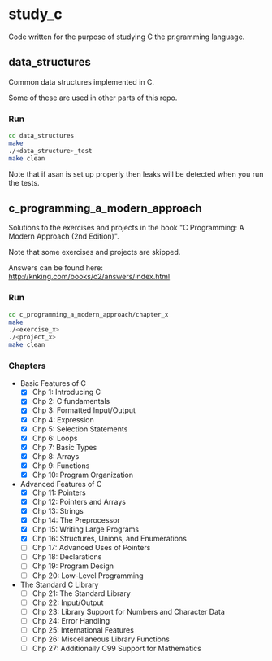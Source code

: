 # study_c

Code written for the purpose of studying C the pr.gramming language.

## data_structures

Common data structures implemented in C.

Some of these are used in other parts of this repo.

### Run

```bash
cd data_structures
make
./<data_structure>_test
make clean
```

Note that if asan is set up properly then leaks will be detected when you run the tests.

## c_programming_a_modern_approach

Solutions to the exercises and projects in the book "C Programming: A Modern Approach (2nd Edition)".

Note that some exercises and projects are skipped.

Answers can be found here: http://knking.com/books/c2/answers/index.html

### Run

```bash
cd c_programming_a_modern_approach/chapter_x
make
./<exercise_x>
./<project_x>
make clean
```

### Chapters

- Basic Features of C
  - [X] Chp 1: Introducing C
  - [X] Chp 2: C fundamentals
  - [X] Chp 3: Formatted Input/Output
  - [X] Chp 4: Expression
  - [X] Chp 5: Selection Statements
  - [X] Chp 6: Loops
  - [X] Chp 7: Basic Types
  - [X] Chp 8: Arrays
  - [X] Chp 9: Functions
  - [X] Chp 10: Program Organization
- Advanced Features of C
  - [X] Chp 11: Pointers
  - [X] Chp 12: Pointers and Arrays
  - [X] Chp 13: Strings
  - [X] Chp 14: The Preprocessor
  - [X] Chp 15: Writing Large Programs
  - [X] Chp 16: Structures, Unions, and Enumerations
  - [ ] Chp 17: Advanced Uses of Pointers
  - [ ] Chp 18: Declarations
  - [ ] Chp 19: Program Design
  - [ ] Chp 20: Low-Level Programming
- The Standard C Library
  - [ ] Chp 21: The Standard Library
  - [ ] Chp 22: Input/Output
  - [ ] Chp 23: Library Support for Numbers and Character Data
  - [ ] Chp 24: Error Handling
  - [ ] Chp 25: International Features
  - [ ] Chp 26: Miscellaneous Library Functions
  - [ ] Chp 27: Additionally C99 Support for Mathematics
